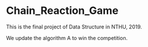 # Chain_Reaction_Game
This is the final project of Data Structure in NTHU, 2019. 

We update the algorithm A to win the competition.

